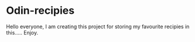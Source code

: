 # Odin-recipies
Hello everyone, I am creating this project for storing my favourite recipies in this..... Enjoy.
